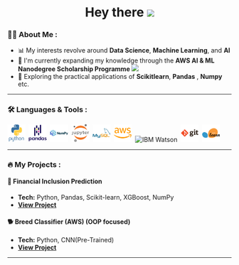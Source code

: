

<h1 align="center">
  Hey there
  <img src="https://media.giphy.com/media/hvRJCLFzcasrR4ia7z/giphy.gif" width="30px"/>
</h1>

### 👨‍💻 About Me :

- 📊 My interests revolve around **Data Science**, **Machine Learning**, and **AI**
- 🧠 I'm currently expanding my knowledge through the **AWS AI & ML Nanodegree Scholarship Programme** <img src="https://media.giphy.com/media/WUlplcMpOCEmTGBtBW/giphy.gif" width="30">
- 🚀 Exploring the practical applications of **Scikitlearn**,  **Pandas** , **Numpy** etc.
---

### 🛠️ Languages & Tools :

<div>
  <img src="https://github.com/devicons/devicon/blob/master/icons/python/python-original-wordmark.svg" title="Python" alt="Python" width="40" height="40"/>&nbsp;
  <img src="https://github.com/devicons/devicon/blob/master/icons/pandas/pandas-original-wordmark.svg" title="Pandas" alt="Pandas" width="40" height="40"/>&nbsp;
  <img src="https://github.com/devicons/devicon/blob/master/icons/numpy/numpy-original-wordmark.svg" title="NumPy" alt="NumPy" width="40" height="40"/>&nbsp;
  <img src="https://github.com/devicons/devicon/blob/master/icons/jupyter/jupyter-original-wordmark.svg" title="Jupyter" alt="Jupyter" width="40" height="40"/>&nbsp;
  <img src="https://github.com/devicons/devicon/blob/master/icons/mysql/mysql-original-wordmark.svg" title="MySQL" alt="MySQL" width="40" height="40"/>&nbsp;
  <img src="https://github.com/devicons/devicon/blob/master/icons/amazonwebservices/amazonwebservices-plain-wordmark.svg" title="AWS" alt="AWS" width="40" height="40"/>&nbsp;
  <img src="https://upload.wikimedia.org/wikipedia/commons/thumb/5/51/IBM_logo.svg/2560px-IBM_logo.svg.png" title="IBM Watson" alt="IBM Watson" width="40" height="40"/>&nbsp;
  <img src="https://github.com/devicons/devicon/blob/master/icons/git/git-original-wordmark.svg" title="Git" alt="Git" width="40" height="40"/>&nbsp;
  <img src="https://github.com/devicons/devicon/blob/master/icons/scikitlearn/scikitlearn-original.svg" title="Scikit-learn" alt="Scikit-learn" width="40" height="40"/>&nbsp;
</div>

---

### 🔥 My Projects :


#### 🏦 Financial Inclusion Prediction
- **Tech:** Python, Pandas, Scikit-learn, XGBoost, NumPy
- [**View Project**](https://github.com/Phiwe-R/inclusion-prediction)

#### 🐕 Breed Classifier (AWS)  (OOP focused)
- **Tech:** Python, CNN(Pre-Trained)
- [**View Project**](https://github.com/YourUsername/breed-classifier)
---
